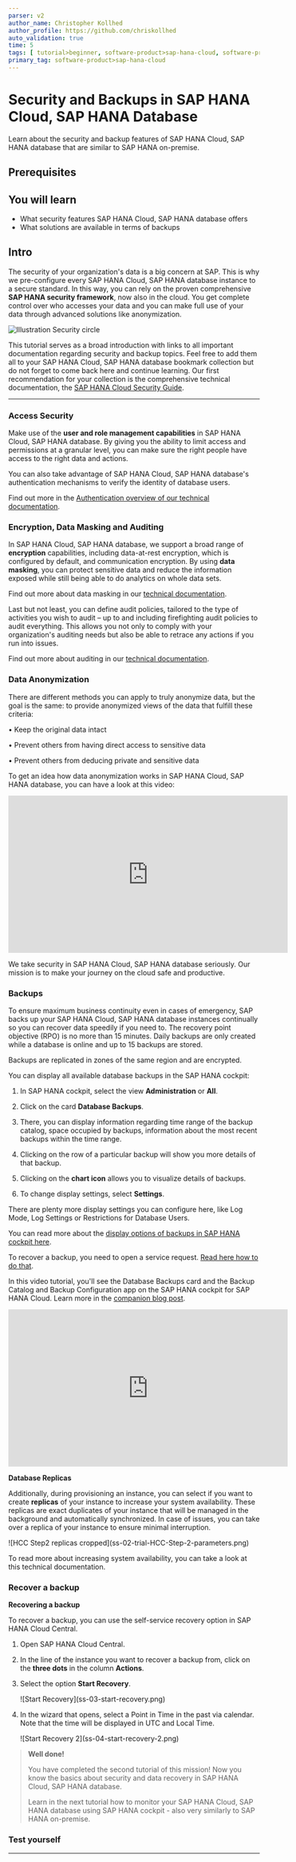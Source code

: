 ```yaml
---
parser: v2
author_name: Christopher Kollhed
author_profile: https://github.com/chriskollhed
auto_validation: true
time: 5
tags: [ tutorial>beginner, software-product>sap-hana-cloud, software-product-function>sap-hana-cloud\,-sap-hana-database, software-product>sap-hana]
primary_tag: software-product>sap-hana-cloud
---
```


# Security and Backups in SAP HANA Cloud, SAP HANA Database
<!-- description --> Learn about the security and backup features of SAP HANA Cloud, SAP HANA database that are similar to SAP HANA on-premise.

## Prerequisites
## You will learn
- What security features SAP HANA Cloud, SAP HANA database offers
- What solutions are available in terms of backups


## Intro
The security of your organization's data is a big concern at SAP. This is why we pre-configure every SAP HANA Cloud, SAP HANA database instance to a secure standard. In this way, you can rely on the proven comprehensive **SAP HANA security framework**, now also in the cloud. You get complete control over who accesses your data and you can make full use of your data through advanced solutions like anonymization.

![Illustration Security circle](ss-01-illustration-security-circle-only.png)

This tutorial serves as a broad introduction with links to all important documentation regarding security and backup topics. Feel free to add them all to your SAP HANA Cloud, SAP HANA database bookmark collection but do not forget to come back here and continue learning. Our first recommendation for your collection is the comprehensive technical documentation, the [SAP HANA Cloud Security Guide](https://help.sap.com/viewer/c82f8d6a84c147f8b78bf6416dae7290/LATEST/en-US/c3d9889e3c9843bdb834e9eb56f1b041.html).


---

### Access Security

Make use of the **user and role management capabilities** in SAP HANA Cloud, SAP HANA database. By giving you the ability to limit access and permissions at a granular level, you can make sure the right people have access to the right data and actions.

You can also take advantage of SAP HANA Cloud, SAP HANA database's authentication mechanisms to verify the identity of database users.

Find out more in the [Authentication overview of our technical documentation](https://help.sap.com/viewer/c82f8d6a84c147f8b78bf6416dae7290/LATEST/en-US/db60da90bb5710149e358d50a7361419.html).




### Encryption, Data Masking and Auditing

In SAP HANA Cloud, SAP HANA database, we support a broad range of **encryption** capabilities, including data-at-rest encryption, which is configured by default, and communication encryption.
By using **data masking**, you can protect sensitive data and reduce the information exposed while still being able to do analytics on whole data sets.

Find out more about data masking in our [technical documentation](https://help.sap.com/viewer/c82f8d6a84c147f8b78bf6416dae7290/LATEST/en-US/aaa8d28740ea4cfd907d5a70017b1633.html).

Last but not least, you can define audit policies, tailored to the type of activities you wish to audit – up to and including firefighting audit policies to audit everything. This allows you not only to comply with your organization's auditing needs but also be able to retrace any actions if you run into issues.

Find out more about auditing in our [technical documentation](https://help.sap.com/viewer/c82f8d6a84c147f8b78bf6416dae7290/LATEST/en-US/ddcb6ed2bb5710148183db80e4aca49b.html).





### Data Anonymization


There are different methods you can apply to truly anonymize data, but the goal is the same: to provide anonymized views of the data that fulfill these criteria:

•	Keep the original data intact

•	Prevent others from having direct access to sensitive data

•	Prevent others from deducing private and sensitive data


To get an idea how data anonymization works in SAP HANA Cloud, SAP HANA database, you can have a look at this video:

<iframe width="560" height="315" src="https://microlearning.opensap.com/embed/secure/iframe/entryId/1_6448scfq/uiConfId/43091531" frameborder="0" allowfullscreen></iframe>

We take security in SAP HANA Cloud, SAP HANA database seriously. Our mission is to make your journey on the cloud safe and productive.



### Backups


To ensure maximum business continuity even in cases of emergency, SAP backs up your SAP HANA Cloud, SAP HANA database instances continually so you can recover data speedily if you need to. The recovery point objective (RPO) is no more than 15 minutes. Daily backups are only created while a database is online and up to 15 backups are stored.

Backups are replicated in zones of the same region and are encrypted.

You can display all available database backups in the SAP HANA cockpit:

1.	In SAP HANA cockpit, select the view **Administration** or **All**.

2.	Click on the card **Database Backups**.

3.	There, you can display information regarding time range of the backup catalog, space occupied by backups, information about the most recent backups within the time range.

4.	Clicking on the row of a particular backup will show you more details of that backup.

5.	Clicking on the **chart icon** allows you to visualize details of backups.

6.	To change display settings, select **Settings**.

There are plenty more display settings you can configure here, like Log Mode, Log Settings or Restrictions for Database Users.

You can read more about the [display options of backups in SAP HANA cockpit here](https://help.sap.com/viewer/9630e508caef4578b34db22014998dba/LATEST/en-US/a9ec27c9b42b44218948d645bdcec1da.html).

To recover a backup, you need to open a service request. [Read here how to do that](https://help.sap.com/viewer/db19c7071e5f4101837e23f06e576495/LATEST/en-US/918e714867e1409da47fa01ce03ba8f3.html).

In this video tutorial, you'll see the Database Backups card and the Backup Catalog and Backup Configuration app on the SAP HANA cockpit for SAP HANA Cloud. Learn more in the [companion blog post](https://blogs.sap.com/2020/04/21/sap-hana-cloud-whats-new-and-changed-database-backups/).

<iframe width="560" height="315" src="https://www.youtube.com/embed/xWBVnmqey0E" frameborder="0" allowfullscreen></iframe>

**Database Replicas**

Additionally, during provisioning an instance, you can select if you want to create **replicas** of your instance to increase your system availability. These replicas are exact duplicates of your instance that will be managed in the background and automatically synchronized. In case of issues, you can take over a replica of your instance to ensure minimal interruption.

<!-- border -->![HCC Step2 replicas cropped](ss-02-trial-HCC-Step-2-parameters.png)

To read more about increasing system availability, you can take a look at this technical documentation.



### Recover a backup


**Recovering a backup**

To recover a backup, you can use the self-service recovery option in SAP HANA Cloud Central.

1.	Open SAP HANA Cloud Central.

2.	In the line of the instance you want to recover a backup from, click on the **three dots** in the column **Actions**.

3.	Select the option **Start Recovery**.

    <!-- border -->![Start Recovery](ss-03-start-recovery.png)

4.	In the wizard that opens, select a Point in Time in the past via calendar. Note that the time will be displayed in UTC and Local Time.

    <!-- border -->![Start Recovery 2](ss-04-start-recovery-2.png)

> **Well done!**
>
> You have completed the second tutorial of this mission! Now you know the basics about security and data recovery in SAP HANA Cloud, SAP HANA database.
>
> Learn in the next tutorial how to monitor your SAP HANA Cloud, SAP HANA database using SAP HANA cockpit - also very similarly to SAP HANA on-premise.



### Test yourself






---
